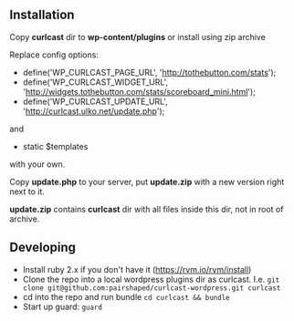 ## Installation

Copy **curlcast** dir to **wp-content/plugins** or install using zip archive

Replace config options:

* define('WP_CURLCAST_PAGE_URL', 'http://tothebutton.com/stats');
* define('WP_CURLCAST_WIDGET_URL', 'http://widgets.tothebutton.com/stats/scoreboard_mini.html');
* define('WP_CURLCAST_UPDATE_URL', 'http://curlcast.ulko.net/update.php'); 

and

* static $templates

with your own.

Copy **update.php** to your server, put **update.zip** with a new version right next to it. 

**update.zip** contains **curlcast** dir with all files inside this dir, not in root of archive.

## Developing

* Install ruby 2.x if you don't have it (https://rvm.io/rvm/install)
* Clone the repo into a local wordpress plugins dir as curlcast. I.e. ```git clone git@github.com:pairshaped/curlcast-wordpress.git curlcast```
* cd into the repo and run bundle ```cd curlcast && bundle```
* Start up guard: ```guard```

